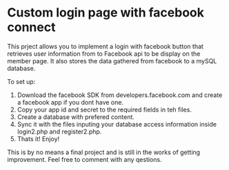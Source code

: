 Custom login page with facebook connect
==============

This prject allows you to implement a login with facebook button that retrieves user information from to Facebook api to be display on the member page. It also stores the data gathered from facebook to a mySQL database. 

To set up: 

1. Download the facebook SDK from developers.facebook.com and create a facebook app if you dont have one.
2. Copy your app id and secret to the required fields in teh files. 
2. Create a database with prefered content. 
3. Sync it with the files inputing your database access information inside login2.php and register2.php. 
4. Thats it! Enjoy! 


This is by no means a final project and is still in the works of getting improvement. Feel free to comment with any qestions. 
